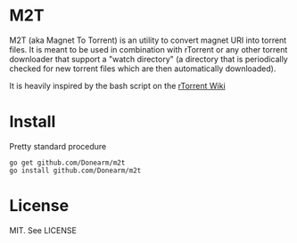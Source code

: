 M2T
======

M2T (aka Magnet To Torrent) is an utility to convert magnet URI into torrent files. It is meant to be used in combination with rTorrent or any other torrent downloader that support a "watch directory" (a directory that is periodically checked for new torrent files which are then automatically downloaded).

It is heavily inspired by the bash script on the [rTorrent Wiki](http://community.rutorrent.org/MagnetUri#Handling_.22magnet:.22_URIs_via_a_bash_script)

Install
=======

Pretty standard procedure

	go get github.com/Donearm/m2t
	go install github.com/Donearm/m2t


License
=======

MIT. See LICENSE
